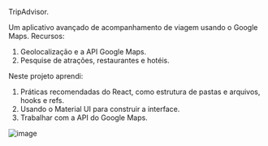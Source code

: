 TripAdvisor.

Um aplicativo avançado de acompanhamento de viagem usando o Google Maps. 
Recursos:
1. Geolocalização e a API Google Maps.
2. Pesquise de atrações, restaurantes e hotéis.

Neste projeto aprendi:
1. Práticas recomendadas do React, como estrutura de pastas e arquivos, hooks e refs.
2. Usando o Material UI para construir a interface.
3. Trabalhar com a API do Google Maps.

![image](https://user-images.githubusercontent.com/11366871/162341143-f54d07b7-971c-4eba-bb9e-95cd78cca5c4.png)

